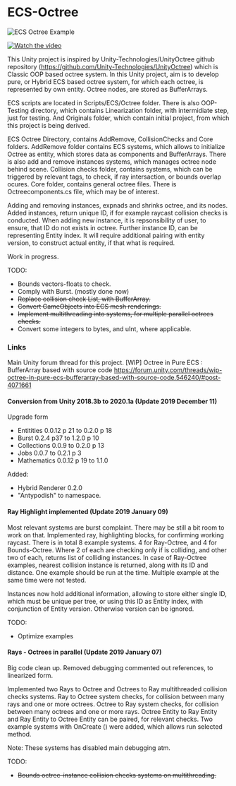 # ECS-Octree

![ECS Octree Example](https://forum.unity.com/attachments/upload_2019-1-9_8-21-26-png.355738/)

[![Watch the video](https://forum.unity.com/attachments/upload_2019-1-9_8-21-26-png.355738/)](https://www.youtube.com/watch?v=OlGUWbtUBsM)

This Unity project is inspired by Unity-Technologies/UnityOctree github repository (https://github.com/Unity-Technologies/UnityOctree) which is Classic OOP based octree system.
In this Unity project, aim is to develop pure, or Hybrid ECS based octree system, for which each octree, is represented by own entity.
Octree nodes, are stored as BufferArrays.

ECS scripts are located in Scripts/ECS/Octree folder.
There is also OOP-Testing directory, which contains Linearization folder, with intermidiate step, just for testing.
And Originals folder, which contain initial project, from which this project is being derived.

ECS Octree Directory, contains AddRemove, CollisionChecks and Core folders.
AddRemove folder contains ECS systems, which allows to initialize Octree as entity, which stores data as components and BufferArrays.
There is also add and remove instances systems, which manages octree node behind scene.
Collision checks folder, contains systems, which can be triggered by relevant tags, to check, if ray intersaction, or bounds overlap ocures.
Core folder, contains general octree files. There is Octreecomponents.cs file, which may be of interest.

Adding and removing instances, expnads and shrinks octree, and its nodes.
Added instances, return unique ID, if for example raycast collision checks is conducted.
When adding new instance, it is repsonsibility of user, to ensure, that ID do not exists in octree.
Further instance ID, can be representing Entity index. It will require additional pairing with entity version, to construct actual entity, if that what is required.

Work in progress.

TODO: 
* Bounds vectors-floats to check.
* Comply with Burst. (mostly done now)
* ~~Replace collision check List, with BufferArray.~~
* ~~Convert GameObjects into ECS mesh renderings.~~
* ~~Implement multithreading into systems, for multiple parallel octrees checks.~~
* Convert some integers to bytes, and uInt, where applicable.


### Links
Main Unity forum thread for this project.
[WIP] Octree in Pure ECS : BufferArray based with source code
https://forum.unity.com/threads/wip-octree-in-pure-ecs-bufferarray-based-with-source-code.546240/#post-4071661

#### Conversion from Unity 2018.3b to 2020.1a (Update 2019 December 11)

Upgrade form
* Entitities 0.0.12 p 21 to 0.2.0 p 18
* Burst 0.2.4 p37 to 1.2.0 p 10
* Collections 0.0.9 to 0.2.0 p 13
* Jobs 0.0.7 to 0.2.1 p 3
* Mathematics 0.0.12 p 19 to 1.1.0

Added:
* Hybrid Renderer 0.2.0
* "Antypodish" to namespace.

#### Ray Highlight implemented  (Update 2019 January 09)

Most relevant systems are burst complaint. There may be still a bit room to work on that.
Implemented ray, highlighting blocks, for confirming working raycast.
There is in total 8 example systems. 4 for Ray-Octree, and 4 for Bounds-Octree.
Where 2 of each are checking only if is colliding, and other two of each, returns list of colliding instances.
In case of Ray-Octree examples, nearest collision instance is returned, along with its ID and distance.
One example should be run at the time. Multiple example at the same time were not tested.

Instances now hold additional information, allowing to store either single ID, which must be unique per tree, or using this ID as Entity index, with conjunction of Entity version. Otherwise version can be ignored.

TODO:
* Optimize examples

#### Rays - Octrees in parallel (Update 2019 January 07)

Big code clean up.
Removed debugging commented out references, to linearized form.

Implemented two Rays to Octree and Octrees to Ray multithreaded collision checks systems.
Ray to Octree system checks, for collision between many rays and one or more octrees.
Octree to Ray system checks, for collision between many octrees and one or more rays.
Octree Entity to Ray Entity and Ray Entity to Octree Entity can be paired, for relevant checks.
Two example systems with OnCreate () were added, which allows run selected method.

Note:
These systems has disabled main debugging atm.

TODO:
* ~~Bounds octree-instance collision checks systems on multithreading.~~
